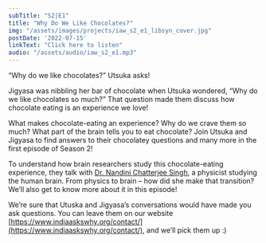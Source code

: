 ```yaml
---
subTitle: "S2|E1" 
title: "Why Do We Like Chocolates?"
img: "/assets/images/projects/iaw_s2_e1_libsyn_cover.jpg"
postDate: '2022-07-15'
linkText: "Click here to listen"
audio: "/assets/audio/iaw_s2_e1.mp3"
---
```


“Why do we like chocolates?” Utsuka asks!

Jigyasa was nibbling her bar of chocolate when Utsuka wondered, “Why do we like chocolates so much?” That question made them discuss how chocolate eating is an experience we love!

What makes chocolate-eating an experience? Why do we crave them so much? What part of the brain tells you to eat chocolate? Join Utsuka and Jigyasa to find answers to their chocolatey questions and many more in the first episode of Season 2!

To understand how brain researchers study this chocolate-eating experience, they talk with [Dr. Nandini Chatterjee Singh](https://nbrc.irins.org/profile/61260), a physicist studying the human brain. From physics to brain – how did she make that transition? We’ll also get to know more about it in this episode!

We’re sure that Utuska and Jigyasa’s conversations would have made you ask questions. You can leave them on our website [https://www.indiaaskswhy.org/contact/](https://www.indiaaskswhy.org/contact/), and we’ll pick them up :)